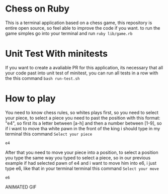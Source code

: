 # Chess on Ruby

This is a terminal application based on a chess game, this repository is entire open source, so feel able to improve the code if you want.
to run the game simples go into your terminal and run
``
ruby lib/game.rb
``

# Unit Test With minitests

If you want to create a avaliable PR for this application, its necessary that all your code past into unit test of minitest, you can run all tests in a row
with the this command
``
bash run-test.sh
``

# How to play

You need to know chess rules, so whites plays first, so you need to select your piece, to select a piece you need to past the position with this format: "e4", so first its a letter between [a-h] and then a number between [1-9], so if i want to move tha white pawn in the front of the king i should type in my terminal this command 
``
Select your piece
``

``
e4
``

After that you need to move your piece into a position, to select a position you type the same way you typed to select a piece, so in our previous example if had selected pawn of e4 and i want to move him into e6, i just type e6, like that in your terminal
terminal this command 
``
Select your move
``

``
e6
``

ANIMATED GIF
